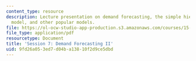 ```yaml
---
content_type: resource
description: Lecture presentation on demand forecasting, the simple hierarchy of effect
  model, and other popular models.
file: https://ol-ocw-studio-app-production.s3.amazonaws.com/courses/15-835-entrepreneurial-marketing-spring-2002/9fd26a053ed7d04ba13810f2d9ce5dbd_session7.pdf
file_type: application/pdf
resourcetype: Document
title: 'Session 7: Demand Forecasting II'
uid: 9fd26a05-3ed7-d04b-a138-10f2d9ce5dbd
---
```

